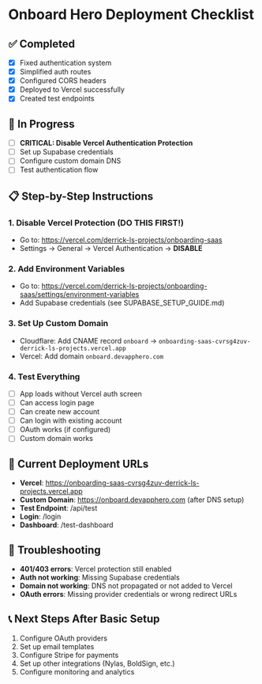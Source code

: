 # Onboard Hero Deployment Checklist

## ✅ Completed
- [x] Fixed authentication system
- [x] Simplified auth routes
- [x] Configured CORS headers
- [x] Deployed to Vercel successfully
- [x] Created test endpoints

## 🔄 In Progress
- [ ] **CRITICAL: Disable Vercel Authentication Protection**
- [ ] Set up Supabase credentials
- [ ] Configure custom domain DNS
- [ ] Test authentication flow

## 📋 Step-by-Step Instructions

### 1. Disable Vercel Protection (DO THIS FIRST!)
- Go to: https://vercel.com/derrick-ls-projects/onboarding-saas
- Settings → General → Vercel Authentication → **DISABLE**

### 2. Add Environment Variables
- Go to: https://vercel.com/derrick-ls-projects/onboarding-saas/settings/environment-variables
- Add Supabase credentials (see SUPABASE_SETUP_GUIDE.md)

### 3. Set Up Custom Domain
- Cloudflare: Add CNAME record `onboard` → `onboarding-saas-cvrsg4zuv-derrick-ls-projects.vercel.app`
- Vercel: Add domain `onboard.devapphero.com`

### 4. Test Everything
- [ ] App loads without Vercel auth screen
- [ ] Can access login page
- [ ] Can create new account
- [ ] Can login with existing account
- [ ] OAuth works (if configured)
- [ ] Custom domain works

## 🚀 Current Deployment URLs
- **Vercel**: https://onboarding-saas-cvrsg4zuv-derrick-ls-projects.vercel.app
- **Custom Domain**: https://onboard.devapphero.com (after DNS setup)
- **Test Endpoint**: /api/test
- **Login**: /login
- **Dashboard**: /test-dashboard

## 🔧 Troubleshooting
- **401/403 errors**: Vercel protection still enabled
- **Auth not working**: Missing Supabase credentials
- **Domain not working**: DNS not propagated or not added to Vercel
- **OAuth errors**: Missing provider credentials or wrong redirect URLs

## 📞 Next Steps After Basic Setup
1. Configure OAuth providers
2. Set up email templates
3. Configure Stripe for payments
4. Set up other integrations (Nylas, BoldSign, etc.)
5. Configure monitoring and analytics